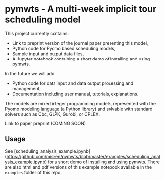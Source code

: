 
pymwts - A multi-week implicit tour scheduling model
====================================================

This project currently contains:

* Link to preprint version of the journal paper presenting this model,
* Python code for Pyomo based scheduling models,
* Sample input and output data files,
* A Jupyter notebook containing a short demo of installing and using pymwts.

In the future we will add:

* Python code for data input and data output processing and management,
* Documentation including user manual, tutorials, explanations.

The models are mixed integer programming models, represented with the
Pyomo modeling language (a Python library) and solvable with standard
solvers such as Cbc, GLPK, Gurobi, or CPLEX.

Link to paper preprint (COMING SOON)


Usage
-----

See [scheduling_analysis_example.ipynb] (https://github.com/misken/pymwts/blob/master/examples/scheduling_analysis_example.ipynb) for a short demo of installing and using pymwts. There are also html and pdf versions of this example notebook available in the `examples` folder of this repo.
